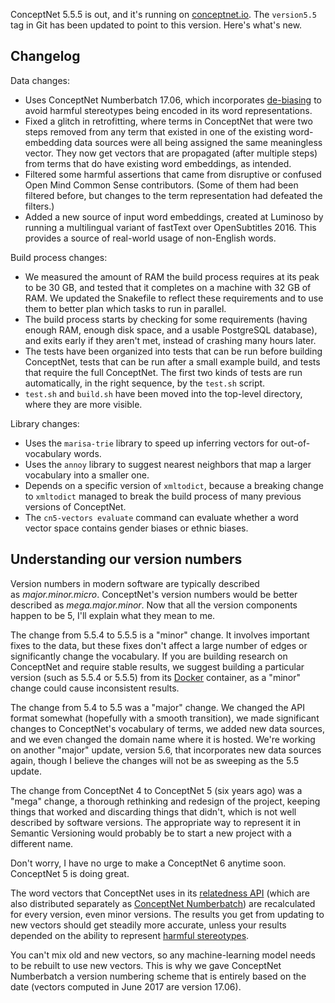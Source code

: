 <html><body><p>ConceptNet 5.5.5 is out, and it's running on <a href="http://conceptnet.io">conceptnet.io</a>. The <code>version5.5</code> tag in Git has been updated to point to this version. Here's what's new.

</p><h2>Changelog</h2>

Data changes:

<ul>
<li>Uses ConceptNet Numberbatch 17.06, which incorporates <a href="https://blog.conceptnet.io/2017/04/24/conceptnet-numberbatch-17-04-better-less-stereotyped-word-vectors/">de-biasing</a> to avoid harmful stereotypes being encoded in its word representations.</li>
<li>Fixed a glitch in retrofitting, where terms in ConceptNet that were two steps removed from any term that existed in one of the existing word-embedding data sources were all being assigned the same meaningless vector. They now get vectors that are propagated (after multiple steps) from terms that do have existing word embeddings, as intended.</li>
<li>Filtered some harmful assertions that came from disruptive or confused Open Mind Common Sense contributors. (Some of them had been filtered before, but changes to the term representation had defeated the filters.)</li>
<li>Added a new source of input word embeddings, created at Luminoso by running a multilingual variant of fastText over OpenSubtitles 2016. This provides a source of real-world usage of non-English words.</li>
</ul>

Build process changes:

<ul>
<li>We measured the amount of RAM the build process requires at its peak to be 30 GB, and tested that it completes on a machine with 32 GB of RAM. We updated the Snakefile to reflect these requirements and to use them to better plan which tasks to run in parallel.</li>
<li>The build process starts by checking for some requirements (having enough RAM, enough disk space, and a usable PostgreSQL database), and exits early if they aren't met, instead of crashing many hours later.</li>
<li>The tests have been organized into tests that can be run before building ConceptNet, tests that can be run after a small example build, and tests that require the full ConceptNet. The first two kinds of tests are run automatically, in the right sequence, by the <code>test.sh</code> script.</li>
<li><code>test.sh</code> and <code>build.sh</code> have been moved into the top-level directory, where they are more visible.</li>
</ul>

Library changes:

<ul>
<li>Uses the <code>marisa-trie</code> library to speed up inferring vectors for out-of-vocabulary words.</li>
<li>Uses the <code>annoy</code> library to suggest nearest neighbors that map a larger vocabulary into a smaller one.</li>
<li>Depends on a specific version of <code>xmltodict</code>, because a breaking change to <code>xmltodict</code> managed to break the build process of many previous versions of ConceptNet.</li>
<li>The <code>cn5-vectors evaluate</code> command can evaluate whether a word vector space contains gender biases or ethnic biases.</li>
</ul>

<h2>Understanding our version numbers</h2>

Version numbers in modern software are typically described as <em>major.minor.micro</em>. ConceptNet's version numbers would be better described as <em>mega.major.minor</em>. Now that all the version components happen to be 5, I'll explain what they mean to me.

The change from 5.5.4 to 5.5.5 is a "minor" change. It involves important fixes to the data, but these fixes don't affect a large number of edges or significantly change the vocabulary. If you are building research on ConceptNet and require stable results, we suggest building a particular version (such as 5.5.4 or 5.5.5) from its <a href="https://github.com/commonsense/conceptnet5/wiki/Running-your-own-copy">Docker</a> container, as a "minor" change could cause inconsistent results.

The change from 5.4 to 5.5 was a "major" change. We changed the API format somewhat (hopefully with a smooth transition), we made significant changes to ConceptNet's vocabulary of terms, we added new data sources, and we even changed the domain name where it is hosted. We're working on another "major" update, version 5.6, that incorporates new data sources again, though I believe the changes will not be as sweeping as the 5.5 update.

The change from ConceptNet 4 to ConceptNet 5 (six years ago) was a "mega" change, a thorough rethinking and redesign of the project, keeping things that worked and discarding things that didn't, which is not well described by software versions. The appropriate way to represent it in Semantic Versioning would probably be to start a new project with a different name.

Don't worry, I have no urge to make a ConceptNet 6 anytime soon. ConceptNet 5 is doing great.

The word vectors that ConceptNet uses in its <a href="https://github.com/commonsense/conceptnet5/wiki/API#looking-up-related-terms">relatedness API</a> (which are also distributed separately as <a href="http://github.com/commonsense/conceptnet-numberbatch">ConceptNet Numberbatch</a>) are recalculated for every version, even minor versions. The results you get from updating to new vectors should get steadily more accurate, unless your results depended on the ability to represent <a href="https://arxiv.org/abs/1607.06520">harmful stereotypes</a>.

You can't mix old and new vectors, so any machine-learning model needs to be rebuilt to use new vectors. This is why we gave ConceptNet Numberbatch a version numbering scheme that is entirely based on the date (vectors computed in June 2017 are version 17.06).</body></html>